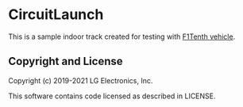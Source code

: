 # CircuitLaunch

This is a sample indoor track created for testing with [F1Tenth vehicle](https://wise.svlsimulator.com/vehicles/profile/3bb4c2eb-82d3-4ee3-8ebb-2bdbcf6e88ea).

## Copyright and License

Copyright (c) 2019-2021 LG Electronics, Inc.

This software contains code licensed as described in LICENSE.
